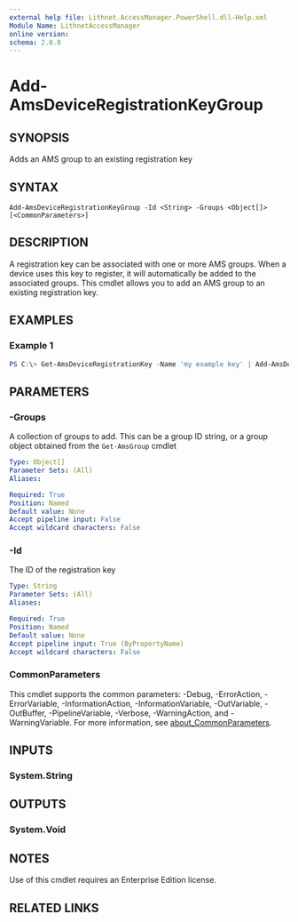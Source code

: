 ```yaml
---
external help file: Lithnet.AccessManager.PowerShell.dll-Help.xml
Module Name: LithnetAccessManager
online version:
schema: 2.0.0
---
```


# Add-AmsDeviceRegistrationKeyGroup

## SYNOPSIS
Adds an AMS group to an existing registration key

## SYNTAX

```
Add-AmsDeviceRegistrationKeyGroup -Id <String> -Groups <Object[]> [<CommonParameters>]
```

## DESCRIPTION
A registration key can be associated with one or more AMS groups. When a device uses this key to register, it will automatically be added to the associated groups. This cmdlet allows you to add an AMS group to an existing registration key.

## EXAMPLES

### Example 1
```powershell
PS C:\> Get-AmsDeviceRegistrationKey -Name 'my example key' | Add-AmsDeviceRegistrationKeyGroup -Groups '6efbd76f-befb-44df-9df7-80ef5660df5d'
```

## PARAMETERS

### -Groups
A collection of groups to add. This can be a group ID string, or a group object obtained from the `Get-AmsGroup` cmdlet

```yaml
Type: Object[]
Parameter Sets: (All)
Aliases:

Required: True
Position: Named
Default value: None
Accept pipeline input: False
Accept wildcard characters: False
```

### -Id
The ID of the registration key

```yaml
Type: String
Parameter Sets: (All)
Aliases:

Required: True
Position: Named
Default value: None
Accept pipeline input: True (ByPropertyName)
Accept wildcard characters: False
```

### CommonParameters
This cmdlet supports the common parameters: -Debug, -ErrorAction, -ErrorVariable, -InformationAction, -InformationVariable, -OutVariable, -OutBuffer, -PipelineVariable, -Verbose, -WarningAction, and -WarningVariable. For more information, see [about_CommonParameters](http://go.microsoft.com/fwlink/?LinkID=113216).

## INPUTS

### System.String

## OUTPUTS

### System.Void

## NOTES
Use of this cmdlet requires an Enterprise Edition license.

## RELATED LINKS
